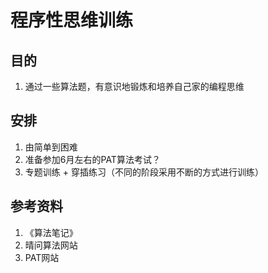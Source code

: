 # 程序性思维训练
## 目的
1. 通过一些算法题，有意识地锻炼和培养自己家的编程思维


## 安排
1. 由简单到困难
2. 准备参加6月左右的PAT算法考试？
3. 专题训练 + 穿插练习（不同的阶段采用不断的方式进行训练）


## 参考资料
1. 《算法笔记》
2. 晴问算法网站
3. PAT网站

